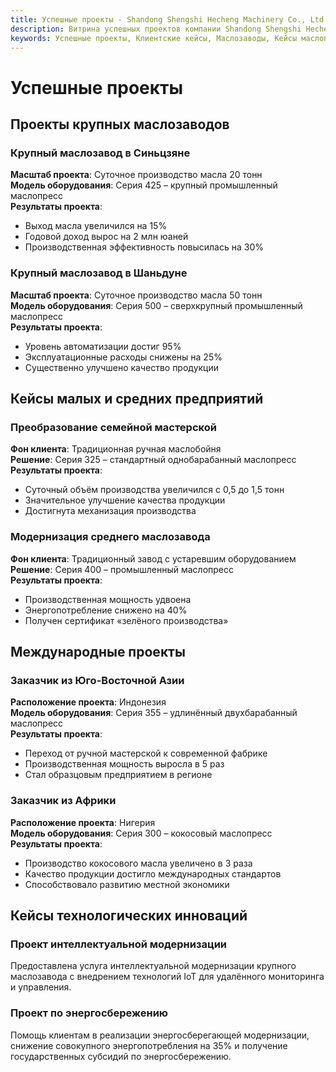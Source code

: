 ```yaml
---
title: Успешные проекты - Shandong Shengshi Hecheng Machinery Co., Ltd.
description: Витрина успешных проектов компании Shandong Shengshi Hecheng, включая проекты крупных маслозаводов, примеры малых и средних предприятий, международные кейсы, инновационные технологии, демонстрирующие практические результаты применения гидравлических маслопрессов.
keywords: Успешные проекты, Клиентские кейсы, Маслозаводы, Кейсы маслопресса, Крупные маслозаводы, Малые и средние предприятия, Международный рынок, Технологические инновации, Повышение эффективности производства, Увеличение выхода масла, Кейсы Shandong Shengshi Hecheng, Применение маслопрессового оборудования
---
```


# Успешные проекты

## Проекты крупных маслозаводов

### Крупный маслозавод в Синьцзяне

**Масштаб проекта**: Суточное производство масла 20 тонн  
**Модель оборудования**: Серия 425 – крупный промышленный маслопресс  
**Результаты проекта**:
- Выход масла увеличился на 15%  
- Годовой доход вырос на 2 млн юаней  
- Производственная эффективность повысилась на 30%  

### Крупный маслозавод в Шаньдуне

**Масштаб проекта**: Суточное производство масла 50 тонн  
**Модель оборудования**: Серия 500 – сверхкрупный промышленный маслопресс  
**Результаты проекта**:
- Уровень автоматизации достиг 95%  
- Эксплуатационные расходы снижены на 25%  
- Существенно улучшено качество продукции  

## Кейсы малых и средних предприятий

### Преобразование семейной мастерской

**Фон клиента**: Традиционная ручная маслобойня  
**Решение**: Серия 325 – стандартный однобарабанный маслопресс  
**Результаты проекта**:
- Суточный объём производства увеличился с 0,5 до 1,5 тонн  
- Значительное улучшение качества продукции  
- Достигнута механизация производства  

### Модернизация среднего маслозавода

**Фон клиента**: Традиционный завод с устаревшим оборудованием  
**Решение**: Серия 400 – промышленный маслопресс  
**Результаты проекта**:
- Производственная мощность удвоена  
- Энергопотребление снижено на 40%  
- Получен сертификат «зелёного производства»  

## Международные проекты

### Заказчик из Юго-Восточной Азии

**Расположение проекта**: Индонезия  
**Модель оборудования**: Серия 355 – удлинённый двухбарабанный маслопресс  
**Результаты проекта**:
- Переход от ручной мастерской к современной фабрике  
- Производственная мощность выросла в 5 раз  
- Стал образцовым предприятием в регионе  

### Заказчик из Африки

**Расположение проекта**: Нигерия  
**Модель оборудования**: Серия 300 – кокосовый маслопресс  
**Результаты проекта**:
- Производство кокосового масла увеличено в 3 раза  
- Качество продукции достигло международных стандартов  
- Способствовало развитию местной экономики  

## Кейсы технологических инноваций

### Проект интеллектуальной модернизации

Предоставлена услуга интеллектуальной модернизации крупного маслозавода с внедрением технологий IoT для удалённого мониторинга и управления.  

### Проект по энергосбережению

Помощь клиентам в реализации энергосберегающей модернизации, снижение совокупного энергопотребления на 35% и получение государственных субсидий по энергосбережению.  